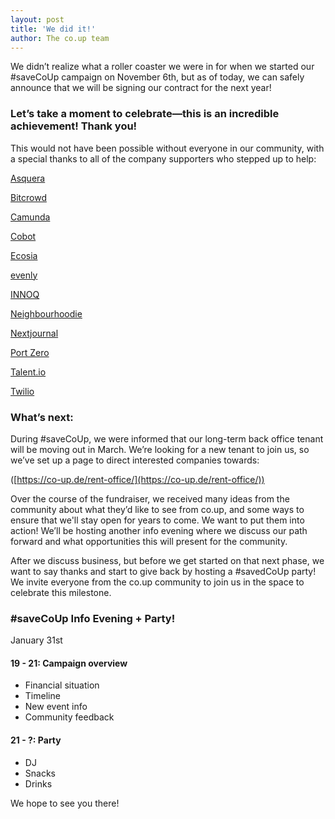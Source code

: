 ```yaml
---
layout: post
title: 'We did it!'
author: The co.up team
---
```


We didn’t realize what a roller coaster we were in for when we started our #saveCoUp campaign on November 6th, but as of today, we can safely announce that we will be signing our contract for the next year!

### Let’s take a moment to celebrate—this is an incredible achievement! Thank you!

This would not have been possible without everyone in our community, with a special thanks to all of the company supporters who stepped up to help:

[Asquera](https://asquera.de/)

[Bitcrowd](https://bitcrowd.net)

[Camunda](https://camunda.com/)

[Cobot](http://www.cobot.me)

[Ecosia](https://www.ecosia.org/?c=en)

[evenly](https://evenly.io/)

[INNOQ](https://www.innoq.com/en/)

[Neighbourhoodie](https://neighbourhood.ie/)

[Nextjournal](https://nextjournal.com/)

[Port Zero](https://port-zero.com/)

[Talent.io](http://talent.io/)

[Twilio](https://www.twilio.com/)

### What’s next:

During #saveCoUp, we were informed that our long-term back office tenant will be moving out in March. We’re looking for a new tenant to join us, so we’ve set up a page to direct interested companies towards:

([https://co-up.de/rent-office/](https://co-up.de/rent-office/))

Over the course of the fundraiser, we received many ideas from the community about what they’d like to see from co.up, and some ways to ensure that we'll stay open for years to come. We want to put them into action! We’ll be hosting another info evening where we discuss our path forward and what opportunities this will present for the community.

After we discuss business, but before we get started on that next phase, we want to say thanks and start to give back by hosting a #savedCoUp party! We invite everyone from the co.up community to join us in the space to celebrate this milestone.

### #saveCoUp Info Evening + Party!

January 31st

#### 19 - 21: Campaign overview

* Financial situation
* Timeline
* New event info
* Community feedback

#### 21 - ?: Party

* DJ
* Snacks
* Drinks

We hope to see you there!

